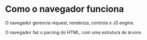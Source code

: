 # Como o navegador funciona
O navegador gerencia request, renderiza, controla o JS engine.

O navegador faz o parcing do HTML, com uma estrutura de árvore.

